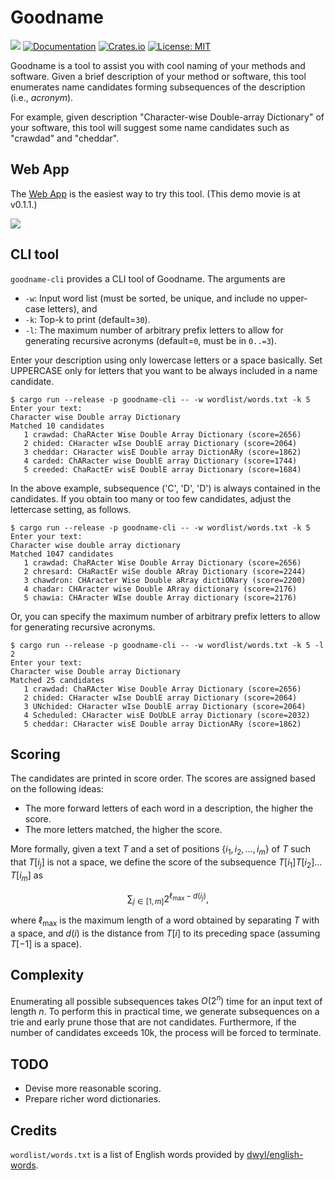 # Goodname

![](https://github.com/kampersanda/goodname/actions/workflows/rust.yml/badge.svg)
[![Documentation](https://docs.rs/goodname/badge.svg)](https://docs.rs/goodname)
[![Crates.io](https://img.shields.io/crates/v/goodname.svg)](https://crates.io/crates/goodname)
[![License: MIT](https://img.shields.io/badge/license-MIT-blue.svg)](https://github.com/kampersanda/goodname/blob/master/LICENSE)

Goodname is a tool to assist you with cool naming of your methods and software.
Given a brief description of your method or software,
this tool enumerates name candidates forming subsequences of the description (i.e., *acronym*).

For example, given description "Character-wise Double-array Dictionary" of your software,
this tool will suggest some name candidates such as "crawdad" and "cheddar".

## Web App

The [Web App](https://kampersanda.github.io/goodname/) is the easiest way to try this tool.
(This demo movie is at v0.1.1.)

![](./movies/demo.gif)

## CLI tool

`goodname-cli` provides a CLI tool of Goodname.
The arguments are
- `-w`: Input word list (must be sorted, be unique, and include no upper-case letters), and
- `-k`: Top-k to print (default=`30`).
- `-l`: The maximum number of arbitrary prefix letters to allow for generating recursive acronyms (default=`0`, must be in `0..=3`).

Enter your description using only lowercase letters or a space basically.
Set UPPERCASE only for letters that you want to be always included in a name candidate.

```
$ cargo run --release -p goodname-cli -- -w wordlist/words.txt -k 5
Enter your text:
Character wise Double array Dictionary
Matched 10 candidates
   1 crawdad: ChaRActer Wise Double Array Dictionary (score=2656)
   2 chided: CHaracter wIse DoublE array Dictionary (score=2064)
   3 cheddar: CHaracter wisE Double array DictionARy (score=1862)
   4 carded: ChARacter wise DoublE array Dictionary (score=1744)
   5 creeded: ChaRactEr wisE DoublE array Dictionary (score=1684)
```

In the above example, subsequence ('C', 'D', 'D') is always contained in the candidates.
If you obtain too many or too few candidates, adjust the lettercase setting, as follows.

```
$ cargo run --release -p goodname-cli -- -w wordlist/words.txt -k 5
Enter your text:
Character wise double array dictionary
Matched 1047 candidates
   1 crawdad: ChaRActer Wise Double Array Dictionary (score=2656)
   2 chresard: CHaRactEr wiSe double ARray Dictionary (score=2244)
   3 chawdron: CHAracter Wise Double aRray dictiONary (score=2200)
   4 chadar: CHAracter wise Double ARray dictionary (score=2176)
   5 chawia: CHAracter WIse double Array dictionary (score=2176)
```

Or, you can specify the maximum number of arbitrary prefix letters to allow for generating recursive acronyms.

```
$ cargo run --release -p goodname-cli -- -w wordlist/words.txt -k 5 -l 2
Enter your text:
Character wise Double array Dictionary
Matched 25 candidates
   1 crawdad: ChaRActer Wise Double Array Dictionary (score=2656)
   2 chided: CHaracter wIse DoublE array Dictionary (score=2064)
   3 UNchided: CHaracter wIse DoublE array Dictionary (score=2064)
   4 Scheduled: CHaracter wisE DoUbLE array Dictionary (score=2032)
   5 cheddar: CHaracter wisE Double array DictionARy (score=1862)
```

## Scoring

The candidates are printed in score order.
The scores are assigned based on the following ideas:

- The more forward letters of each word in a description, the higher the score.
- The more letters matched, the higher the score.

More formally, given a text $T$ and a set of positions $\{ i_1, i_2, \dots, i_m \}$ of $T$ such that $T[i_j]$ is not a space,
we define the score of the subsequence $T[i_1] T[i_2] \dots T[i_m]$ as

$$ \sum_{j \in [1,m]} 2^{\ell_{\max} - d(i_j)}, $$

where $\ell_{\max}$ is the maximum length of a word obtained by separating $T$ with a space, and
$d(i)$ is the distance from $T[i]$ to its preceding space (assuming $T[-1]$ is a space).

## Complexity

Enumerating all possible subsequences takes $O(2^n)$ time for an input text of length $n$.
To perform this in practical time, we generate subsequences on a trie and early prune those that are not candidates.
Furthermore, if the number of candidates exceeds 10k, the process will be forced to terminate.


## TODO

 - Devise more reasonable scoring.
 - Prepare richer word dictionaries.

## Credits

`wordlist/words.txt` is a list of English words provided by [dwyl/english-words](https://github.com/dwyl/english-words).
